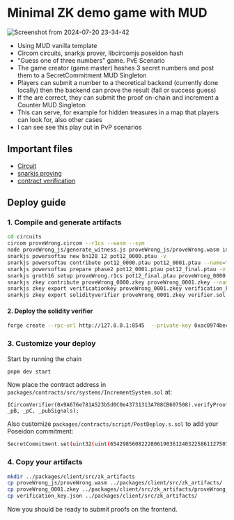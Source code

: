 # Minimal ZK demo game with MUD

![Screenshot from 2024-07-20 23-34-42](https://github.com/user-attachments/assets/54d4a163-3c2b-4c9c-95a4-fd4804d04b18)

* Using MUD vanilla template
* Circom circuits, snarkjs prover, libcircomjs poseidon hash
* "Guess one of three numbers" game. PvE Scenario
* The game creator (game master) hashes 3 secret numbers and post them to a SecretCommitment MUD Singleton
* Players can submit a number to a theoretical backend (currently done locally) then the backend can prove the result (fail or success guess)
* If the are correct, they can submit the proof on-chain and increment a Counter MUD Singleton
* This can serve, for example for hidden treasures in a map that players can look for, also other cases
* I can see see this play out in PvP scenarios

## Important files

* [Circuit](https://github.com/Turupawn/mud-zk-test/blob/master/circuits/proveWrong.circom)
* [snarkjs proving](https://github.com/Turupawn/mud-zk-test/blob/master/packages/client/src/mud/createSystemCalls.ts#L39)
* [contract verification](https://github.com/Turupawn/mud-zk-test/blob/master/packages/contracts/src/systems/IncrementSystem.sol#L13)

## Deploy guide

### 1. Compile and generate artifacts
```bash
cd circuits
circom proveWrong.circom --r1cs --wasm --sym
node proveWrong_js/generate_witness.js proveWrong_js/proveWrong.wasm input.json witness.wtns
snarkjs powersoftau new bn128 12 pot12_0000.ptau -v
snarkjs powersoftau contribute pot12_0000.ptau pot12_0001.ptau --name="First contribution" -v
snarkjs powersoftau prepare phase2 pot12_0001.ptau pot12_final.ptau -v
snarkjs groth16 setup proveWrong.r1cs pot12_final.ptau proveWrong_0000.zkey
snarkjs zkey contribute proveWrong_0000.zkey proveWrong_0001.zkey --name="1st Contributor Name" -v
snarkjs zkey export verificationkey proveWrong_0001.zkey verification_key.json
snarkjs zkey export solidityverifier proveWrong_0001.zkey verifier.sol
```

#### 2. Deploy the solidity verifier
```bash
forge create --rpc-url http://127.0.0.1:8545  --private-key 0xac0974bec39a17e36ba4a6b4d238ff944bacb478cbed5efcae784d7bf4f2ff80 verifier.sol:Groth16Verifier
```

### 3. Customize your deploy

Start by running the chain

```bash
pnpm dev start
```

Now place the contract address in `packages/contracts/src/systems/IncrementSystem.sol` at:

```
ICircomVerifier(0x9A676e781A523b5d0C0e43731313A708CB607508).verifyProof(_pA, _pB, _pC, _pubSignals);
```

Also customize `packages/contracts/script/PostDeploy.s.sol` to add your Poseidon commitment:

```bash
SecretCommitment.set(uint32(uint(6542985608222806190361240322586112750744169038454362455181422643027100751666)));
```

### 4. Copy your artifacts

```bash
mkdir ../packages/client/src/zk_artifacts
cp proveWrong_js/proveWrong.wasm ../packages/client/src/zk_artifacts/
cp proveWrong_0001.zkey ../packages/client/src/zk_artifacts/proveWrong_final.zkey
cp verification_key.json ../packages/client/src/zk_artifacts/
```

Now you should be ready to submit proofs on the frontend.
